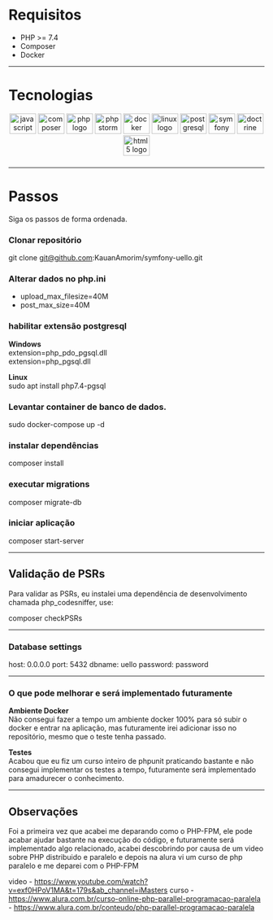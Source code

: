 # Requisitos
- PHP >= 7.4
- Composer
- Docker

---

# Tecnologias
<div align="center">
  <img src="https://cdn.jsdelivr.net/gh/devicons/devicon/icons/javascript/javascript-original.svg" height="40" width="52" alt="javascript logo"  />
  <img src="https://cdn.jsdelivr.net/gh/devicons/devicon/icons/composer/composer-original.svg" height="40" width="52" alt="composer logo"  />
  <img src="https://cdn.jsdelivr.net/gh/devicons/devicon/icons/php/php-original.svg" height="40" width="52" alt="php logo"  />
  <img src="https://cdn.jsdelivr.net/gh/devicons/devicon/icons/phpstorm/phpstorm-original.svg" height="40" width="52" alt="phpstorm logo"  />
  <img src="https://cdn.jsdelivr.net/gh/devicons/devicon/icons/docker/docker-original.svg" height="40" width="52" alt="docker logo"  />
  <img src="https://cdn.jsdelivr.net/gh/devicons/devicon/icons/linux/linux-original.svg" height="40" width="52" alt="linux logo"  />
  <img src="https://cdn.jsdelivr.net/gh/devicons/devicon/icons/postgresql/postgresql-original.svg" height="40" width="52" alt="postgresql logo"  />
  <img src="https://cdn.jsdelivr.net/gh/devicons/devicon/icons/symfony/symfony-original.svg" height="40" width="52" alt="symfony logo"  />
  <img src="https://cdn.jsdelivr.net/gh/devicons/devicon/icons/doctrine/doctrine-original.svg" height="40" width="52" alt="doctrine logo"  />
  <img src="https://cdn.jsdelivr.net/gh/devicons/devicon/icons/html5/html5-original.svg" height="40" width="52" alt="html5 logo"  />
</div>

###

---

# Passos
Siga os passos de forma ordenada.

### Clonar repositório
git clone git@github.com:KauanAmorim/symfony-uello.git

### Alterar dados no php.ini
- upload_max_filesize=40M
- post_max_size=40M 

### habilitar extensão postgresql  
**Windows**<br/>
extension=php_pdo_pgsql.dll<br/>
extension=php_pgsql.dll

**Linux**<br/>
sudo apt install php7.4-pgsql

### Levantar container de banco de dados.
sudo docker-compose up -d

### instalar dependências
composer install

### executar migrations
composer migrate-db

### iniciar aplicação
composer start-server

---

## Validação de PSRs

Para validar as PSRs, eu instalei uma dependência de 
desenvolvimento chamada php_codesniffer, use:

composer checkPSRs

---

### Database settings

host: 0.0.0.0
port: 5432
dbname: uello
password: password

---

### O que pode melhorar e será implementado futuramente

**Ambiente Docker**<br/>
Não consegui fazer a tempo um ambiente docker 100% para só subir o 
docker e entrar na aplicação, mas futuramente irei adicionar isso no repositório, 
mesmo que o teste tenha passado.

**Testes**<br/>
Acabou que eu fiz um curso inteiro de phpunit praticando bastante e não consegui
implementar os testes a tempo, futuramente será implementado para amadurecer o conhecimento.

---

## Observações

Foi a primeira vez que acabei me deparando como o PHP-FPM, ele pode acabar ajudar bastante na execução do código, e futuramente será implementado algo relacionado,
acabei descobrindo por causa de um video sobre PHP distribuido e paralelo e depois na alura vi um curso de php paralelo e me deparei com o PHP-FPM

video - https://www.youtube.com/watch?v=exf0HPoV1MA&t=179s&ab_channel=iMasters
curso - https://www.alura.com.br/curso-online-php-parallel-programacao-paralela
      - https://www.alura.com.br/conteudo/php-parallel-programacao-paralela
